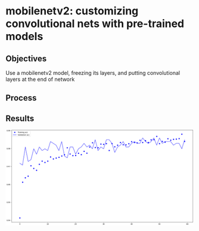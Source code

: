 # mobilenetv2: customizing convolutional nets with pre-trained models

## Objectives

Use a mobilenetv2 model, freezing its layers, and putting convolutional layers at the end of network

## Process

## Results

![Accuracy of the trained model](./results/acc.PNG)